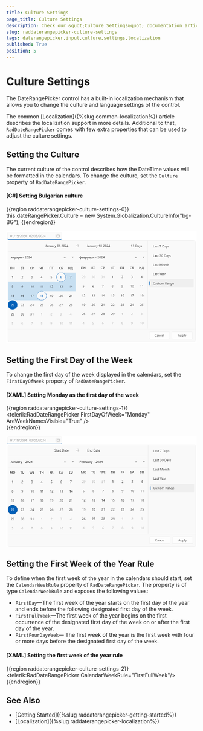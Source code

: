 ```yaml
---
title: Culture Settings
page_title: Culture Settings
description: Check our &quot;Culture Settings&quot; documentation article for the RadDateRangePicker WPF control.
slug: raddaterangepicker-culture-settings
tags: daterangepicker,input,culture,settings,localization
published: True
position: 5
---
```


# Culture Settings

The DateRangePicker control has a built-in localization mechanism that allows you to change the culture and language settings of the control.

The common [Localization]({%slug common-localization%}) article describes the localization support in more details. Additional to that, `RadDateRangePicker` comes with few extra properties that can be used to adjust the culture settings.

## Setting the Culture

The current culture of the control describes how the DateTime values will be formatted in the calendars. To change the culture, set the `Culture` property of `RadDateRangePicker`.

#### __[C#] Setting Bulgarian culture__
{{region raddaterangepicker-culture-settings-0}}
	this.dateRangePicker.Culture = new System.Globalization.CultureInfo("bg-BG");
{{endregion}}

![A picture showing WPF RadDateRangePicker with Bulgarian culture](images/raddaterangepicker-culture-settings-0.png)

## Setting the First Day of the Week

To change the first day of the week displayed in the calendars, set the `FirstDayOfWeek` property of `RadDateRangePicker`.

#### __[XAML] Setting Monday as the first day of the week__
{{region raddaterangepicker-culture-settings-1}}
	 <telerik:RadDateRangePicker FirstDayOfWeek="Monday" AreWeekNamesVisible="True" />                             
{{endregion}}

![A picture showing WPF RadDateRangePicker with Monday as the first day of the week](images/raddaterangepicker-culture-settings-1.png)

## Setting the First Week of the Year Rule

To define when the first week of the year in the calendars should start, set the `CalendarWeekRule` property of `RadDateRangePicker`. The property is of type `CalendarWeekRule` and exposes the following values:

* `FirstDay`&mdash;The first week of the year starts on the first day of the year and ends before the following designated first day of the week.
* `FirstFullWeek`&mdash;The first week of the year begins on the first occurrence of the designated first day of the week on or after the first day of the year.
* `FirstFourDayWeek`&mdash; The first week of the year is the first week with four or more days before the designated first day of the week.

#### __[XAML] Setting the first week of the year rule__
{{region raddaterangepicker-culture-settings-2}}
	  <telerik:RadDateRangePicker CalendarWeekRule="FirstFullWeek"/>
{{endregion}}

## See Also  
* [Getting Started]({%slug raddaterangepicker-getting-started%})
* [Localization]({%slug raddaterangepicker-localization%})
